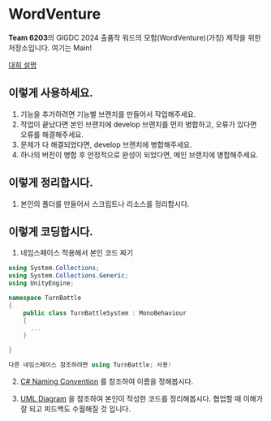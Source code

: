# WordVenture

**Team 6203**의 GIGDC 2024 출품작 워드의 모험(WordVenture)(가칭) 제작을 위한 저장소입니다. 여기는 Main!

[대회 설명](https://www.gigdc.or.kr/sub01/sub02.php)


## 이렇게 사용하세요.

1. 기능을 추가하려면 기능별 브랜치를 만들어서 작업해주세요.
2. 작업이 끝났다면 본인 브랜치에 develop 브랜치를 먼저 병합하고, 오류가 있다면 오류를 해결해주세요.
3. 문제가 다 해결되었다면, develop 브랜치에 병합해주세요.
4. 하나의 버전이 병합 후 안정적으로 완성이 되었다면, 메인 브랜치에 병합해주세요.

## 이렇게 정리합시다.
1. 본인의 폴더를 만들어서 스크립트나 리소스를 정리합시다.

## 이렇게 코딩합시다.

1. 네임스페이스 적용해서 본인 코드 짜기
```C#
using System.Collections;
using System.Collections.Generic;
using UnityEngine;

namespace TurnBattle
{
    public class TurnBattleSystem : MonoBehaviour
    {
      ...
    }

}

다른 네임스페이스 참조하려면 using TurnBattle; 사용! 

```   
2. [C# Naming Convention](https://learn.microsoft.com/en-us/dotnet/standard/design-guidelines/names-of-classes-structs-and-interfaces#naming-enumerations) 를 참조하여 이름을 정해봅시다.

3. [UML Diagram](https://velog.io/@jungmyeong96/UML-다이어그램-작성법) 을 참조하여 본인이 작성한 코드를 정리해봅시다. 협업할 때 이해가 잘 되고 피드백도 수월해질 것 입니다.
